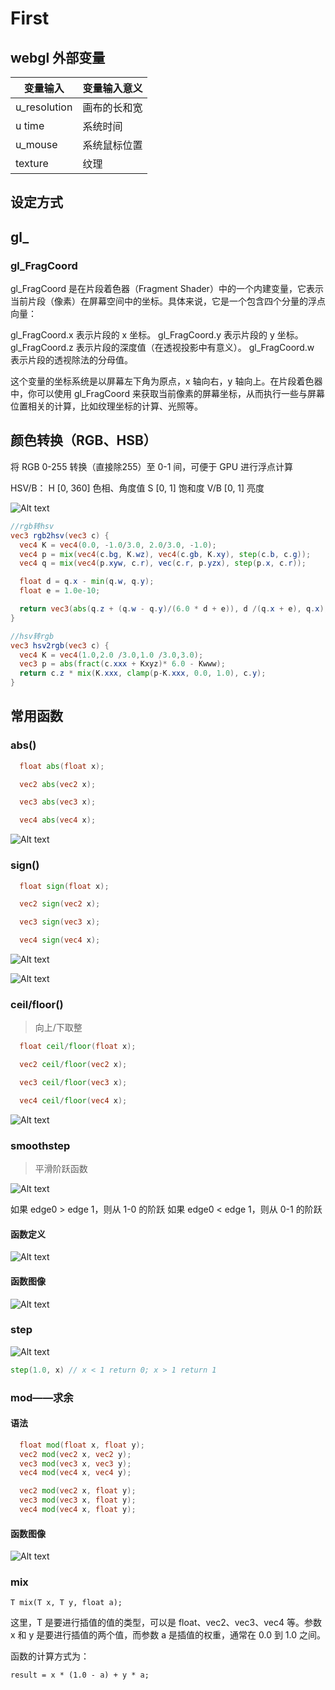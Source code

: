 # First

## webgl 外部变量

| 变量输入     | 变量输入意义 |
| ------------ | ------------ |
| u_resolution | 画布的长和宽 |
| u time       | 系统时间     |
| u_mouse      | 系统鼠标位置 |
| texture      | 纹理         |

## 设定方式

## gl\_

### gl_FragCoord

gl_FragCoord 是在片段着色器（Fragment Shader）中的一个内建变量，它表示当前片段（像素）在屏幕空间中的坐标。具体来说，它是一个包含四个分量的浮点向量：

gl_FragCoord.x 表示片段的 x 坐标。
gl_FragCoord.y 表示片段的 y 坐标。
gl_FragCoord.z 表示片段的深度值（在透视投影中有意义）。
gl_FragCoord.w 表示片段的透视除法的分母值。

这个变量的坐标系统是以屏幕左下角为原点，x 轴向右，y 轴向上。在片段着色器中，你可以使用 gl_FragCoord 来获取当前像素的屏幕坐标，从而执行一些与屏幕位置相关的计算，比如纹理坐标的计算、光照等。

## 颜色转换（RGB、HSB）

将 RGB 0-255 转换（直接除255）至 0-1 间，可便于 GPU 进行浮点计算

HSV/B：
H [0, 360] 色相、角度值
S [0, 1] 饱和度
V/B [0, 1] 亮度

![Alt text](./image/RGB2HSV.png)

```glsl
//rgb转hsv
vec3 rgb2hsv(vec3 c) {
  vec4 K = vec4(0.0, -1.0/3.0, 2.0/3.0, -1.0);
  vec4 p = mix(vec4(c.bg, K.wz), vec4(c.gb, K.xy), step(c.b, c.g));
  vec4 q = mix(vec4(p.xyw, c.r), vec(c.r, p.yzx), step(p.x, c.r));

  float d = q.x - min(q.w, q.y);
  float e = 1.0e-10;

  return vec3(abs(q.z + (q.w - q.y)/(6.0 * d + e)), d /(q.x + e), q.x);
}

//hsv转rgb
vec3 hsv2rgb(vec3 c) {
  vec4 K = vec4(1.0,2.0 /3.0,1.0 /3.0,3.0);
  vec3 p = abs(fract(c.xxx + Kxyz)* 6.0 - Kwww);
  return c.z * mix(K.xxx, clamp(p-K.xxx, 0.0, 1.0), c.y);
}
```

## 常用函数

### abs()

```glsl
  float abs(float x);

  vec2 abs(vec2 x);

  vec3 abs(vec3 x);

  vec4 abs(vec4 x);
```

![Alt text](./image/abs.png)

### sign()

```glsl
  float sign(float x);

  vec2 sign(vec2 x);

  vec3 sign(vec3 x);

  vec4 sign(vec4 x);
```

![Alt text](./image/sign.png)

![Alt text](./image/sign2.png)

### ceil/floor()

> 向上/下取整

```glsl
  float ceil/floor(float x);

  vec2 ceil/floor(vec2 x);

  vec3 ceil/floor(vec3 x);

  vec4 ceil/floor(vec4 x);
```

![Alt text](./image/ceil.png)

### smoothstep

> 平滑阶跃函数

![Alt text](./image/smoothstep.png)

如果 edge0 > edge 1，则从 1-0 的阶跃
如果 edge0 < edge 1，则从 0-1 的阶跃

#### 函数定义

![Alt text](./image/smoothstep2.png)

#### 函数图像

![Alt text](./image/smoothstep1.png)

### step

![Alt text](./image/step.png)

```glsl
step(1.0, x) // x < 1 return 0; x > 1 return 1
```

### mod——求余

#### 语法

```glsl
  float mod(float x, float y);
  vec2 mod(vec2 x, vec2 y);
  vec3 mod(vec3 x, vec3 y);
  vec4 mod(vec4 x, vec4 y);

  vec2 mod(vec2 x, float y);
  vec3 mod(vec3 x, float y);
  vec4 mod(vec4 x, float y);
```

#### 函数图像

![Alt text](./image/mod1.png)

### mix

```
T mix(T x, T y, float a);
```

这里，T 是要进行插值的值的类型，可以是 float、vec2、vec3、vec4 等。参数 x 和 y 是要进行插值的两个值，而参数 a 是插值的权重，通常在 0.0 到 1.0 之间。

函数的计算方式为：

```
result = x * (1.0 - a) + y * a;
```
